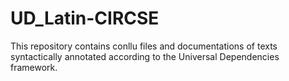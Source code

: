 # UD_Latin-CIRCSE
This repository contains conllu files and  documentations of texts syntactically annotated  according to the Universal Dependencies framework.
